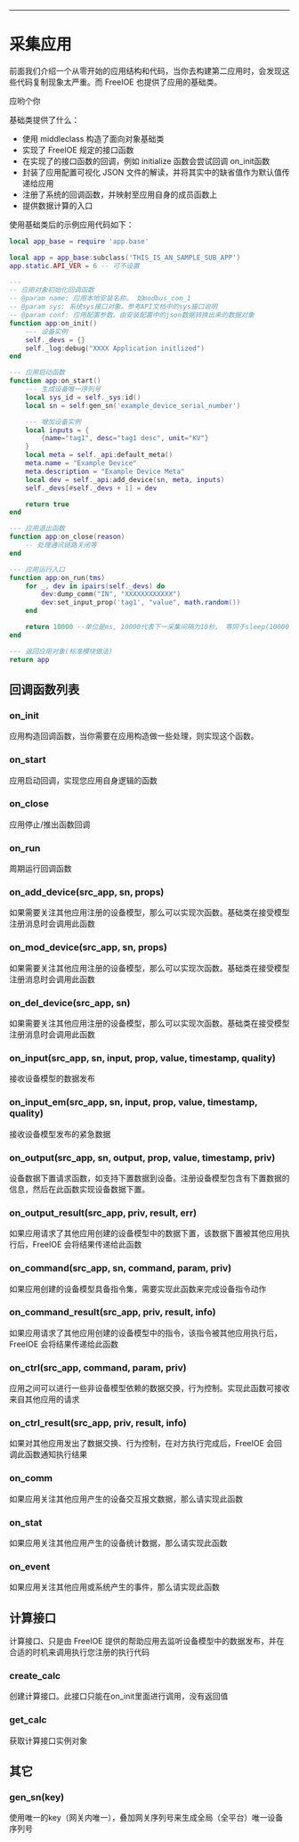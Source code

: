 
---

# 采集应用

前面我们介绍一个从零开始的应用结构和代码，当你去构建第二应用时，会发现这些代码复制现象太严重。而 FreeIOE 也提供了应用的基础类。

应哟个你

基础类提供了什么：

* 使用 middleclass 构造了面向对象基础类
* 实现了 FreeIOE 规定的接口函数
* 在实现了的接口函数的回调，例如 initialize 函数会尝试回调 on_init函数
* 封装了应用配置可视化 JSON 文件的解读，并将其实中的缺省值作为默认值传递给应用
* 注册了系统的回调函数，并映射至应用自身的成员函数上
* 提供数据计算的入口

使用基础类后的示例应用代码如下：

```lua
local app_base = require 'app.base'

local app = app_base:subclass('THIS_IS_AN_SAMPLE_SUB_APP')
app.static.API_VER = 6 -- 可不设置

---
-- 应用对象初始化回调函数
-- @param name: 应用本地安装名称。 如modbus_com_1
-- @param sys: 系统sys接口对象。参考API文档中的sys接口说明
-- @param conf: 应用配置参数。由安装配置中的json数据转换出来的数据对象
function app:on_init()
	--- 设备实例
	self._devs = {}
	self._log:debug("XXXX Application initlized")
end

--- 应用启动函数
function app:on_start()
	--- 生成设备唯一序列号
	local sys_id = self._sys:id()
	local sn = self:gen_sn('example_device_serial_number')

	--- 增加设备实例
	local inputs = {
		{name="tag1", desc="tag1 desc", unit="KV"}
	}
	local meta = self._api:default_meta()
	meta.name = "Example Device"
	meta.description = "Example Device Meta"
	local dev = self._api:add_device(sn, meta, inputs)
	self._devs[#self._devs + 1] = dev

	return true
end

--- 应用退出函数
function app:on_close(reason)
    -- 处理通讯链路关闭等
end

--- 应用运行入口
function app:on_run(tms)
	for _, dev in ipairs(self._devs) do
		dev:dump_comm("IN", "XXXXXXXXXXXX")
		dev:set_input_prop('tag1', "value", math.random())
	end

	return 10000 --单位是ms, 10000代表下一采集间隔为10秒。 等同于sleep(10000)
end

--- 返回应用对象(标准模块做法)
return app
```

## 回调函数列表

### on_init

应用构造回调函数，当你需要在应用构造做一些处理，则实现这个函数。

### on_start

应用启动回调，实现您应用自身逻辑的函数

### on_close

应用停止/推出函数回调

### on_run

周期运行回调函数

### on_add_device(src_app, sn, props)

如果需要关注其他应用注册的设备模型，那么可以实现次函数。基础类在接受模型注册消息时会调用此函数

### on_mod_device(src_app, sn, props)

如果需要关注其他应用注册的设备模型，那么可以实现次函数。基础类在接受模型注册消息时会调用此函数

### on_del_device(src_app, sn)

如果需要关注其他应用注册的设备模型，那么可以实现次函数。基础类在接受模型注册消息时会调用此函数

### on_input(src_app, sn, input, prop, value, timestamp, quality)

接收设备模型的数据发布

### on_input_em(src_app, sn, input, prop, value, timestamp, quality)

接收设备模型发布的紧急数据

### on_output(src_app, sn, output, prop, value, timestamp, priv)

设备数据下置请求函数，如支持下置数据到设备。注册设备模型包含有下置数据的信息，然后在此函数实现设备数据下置。

### on_output_result(src_app, priv, result, err)

如果应用请求了其他应用创建的设备模型中的数据下置，该数据下置被其他应用执行后，FreeIOE 会将结果传递给此函数

### on_command(src_app, sn, command, param, priv)

如果应用创建的设备模型具备指令集，需要实现此函数来完成设备指令动作

### on_command_result(src_app, priv, result, info)

如果应用请求了其他应用创建的设备模型中的指令，该指令被其他应用执行后，FreeIOE 会将结果传递给此函数

### on_ctrl(src_app, command, param, priv)

应用之间可以进行一些非设备模型依赖的数据交换，行为控制。实现此函数可接收来自其他应用的请求

### on_ctrl_result(src_app, priv, result, info)

如果对其他应用发出了数据交换、行为控制，在对方执行完成后，FreeIOE 会回调此函数通知执行结果

### on_comm

如果应用关注其他应用产生的设备交互报文数据，那么请实现此函数

### on_stat

如果应用关注其他应用产生的设备统计数据，那么请实现此函数

### on_event

如果应用关注其他应用或系统产生的事件，那么请实现此函数

## 计算接口

计算接口、只是由 FreeIOE 提供的帮助应用去监听设备模型中的数据发布，并在合适的时机来调用执行您注册的执行代码

### create_calc

创建计算接口。此接口只能在on_init里面进行调用，没有返回值

### get_calc

获取计算接口实例对象

## 其它

### gen_sn(key)

使用唯一的key（网关内唯一），叠加网关序列号来生成全局（全平台）唯一设备序列号